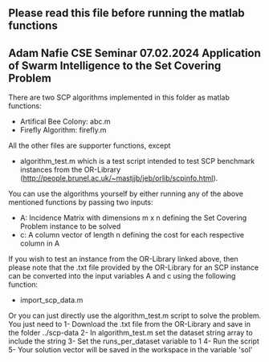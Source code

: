 Please read this file before running the matlab functions
---------------
Adam Nafie
CSE Seminar 07.02.2024
Application of Swarm Intelligence to the Set Covering Problem
---------------

There are two SCP algorithms implemented in this folder as matlab functions:
- Artifical Bee Colony: abc.m
- Firefly Algorithm: firefly.m

All the other files are supporter functions, except
- algorithm_test.m
which is a test script intended to test SCP benchmark instances from the OR-Library (http://people.brunel.ac.uk/~mastjjb/jeb/orlib/scpinfo.html).

You can use the algorithms yourself by either running any of the above mentioned functions by passing two inputs:
- A: Incidence Matrix with dimensions m x n defining the Set Covering Problem instance to be solved
- c: A column vector of length n defining the cost for each respective column in A

If you wish to test an instance from the OR-Library linked above, then please note that the .txt file provided by the OR-Library for an SCP instance 
can be converted into the input variables A and c using the following function:
- import_scp_data.m

Or you can just directly use the algorithm_test.m script to solve the problem. You just need to
1- Download the <dataset-name>.txt file from the OR-Library and save in the folder ../scp-data
2- In algorithm_test.m set the dataset string array to include the string <dataset-name>
3- Set the runs_per_dataset variable to 1
4- Run the script
5- Your solution vector will be saved in the workspace in the variable 'sol'
